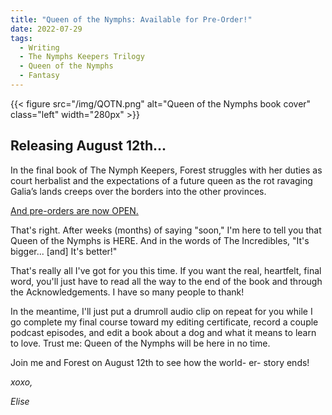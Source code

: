 ```yaml
---
title: "Queen of the Nymphs: Available for Pre-Order!"
date: 2022-07-29
tags:
  - Writing
  - The Nymphs Keepers Trilogy
  - Queen of the Nymphs
  - Fantasy
---
```

        
{{< figure src="/img/QOTN.png" alt="Queen of the Nymphs book cover" class="left" width="280px" >}}

## Releasing August 12th...
 
In the final book of The Nymph Keepers, Forest struggles with her duties as court herbalist and the expectations of a future queen as the rot ravaging Galia’s lands creeps over the borders into the other provinces.
 
[And pre-orders are now OPEN.](https://books2read.com/queenofthenymphs)
 
That's right. After weeks (months) of saying "soon," I'm here to tell you that Queen of the Nymphs is HERE. And in the words of The Incredibles, "It's bigger... [and] It's better!"

That's really all I've got for you this time. If you want the real, heartfelt, final word, you'll just have to read all the way to the end of the book and through the Acknowledgements. I have so many people to thank!
 
In the meantime, I'll just put a drumroll audio clip on repeat for you while I go complete my final course toward my editing certificate, record a couple podcast episodes, and edit a book about a dog and what it means to learn to love. Trust me: Queen of the Nymphs will be here in no time.
 
Join me and Forest on August 12th to see how the world- er- story ends!

*xoxo,*

*Elise*